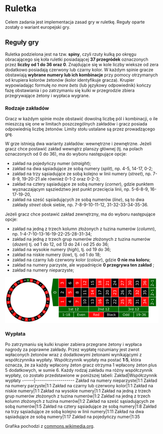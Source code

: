 # Ruletka

Celem zadania jest implementacja zasad gry w ruletkę. Reguły oparte zostały o wariant europejski gry.

## Reguły gry

Ruletka podzielona jest na tzw. **spiny**, czyli rzuty kulką po okręgu obracającego się koła ruletki posiadającej **37 przegródek** oznaczonych przez **liczby od 1 do 36 oraz 0**. Znajdujące się w kole liczby wieksze od zera dodatkowo posiadają czerwony lub czarny kolor. W każdym spinie gracze obstawiają **wybrane numery lub ich kombinacje** przy pomocy otrzymanych od krupiera kolorów żetonów (kolor identyfikuje gracza). Krupier wypowiadając formułę _no more bets_ (lub językowy odpowiednik) kończy fazę obstawiania i po zatrzymaniu się kulki w przegrodzie zbiera przegrywające żetony i wypłaca wygrane.

### Rodzaje zakładów

Gracz w każdym spinie może obstawić dowolną liczbę pól i kombinacji, o ile mieszczą się one w limitach poszczególnych zakładów i gracz posiada odpowiednią liczbę żetonów. Limity stołu ustalane są przez prowadzącego grę.

W grze istnieją dwa warianty zakładów: wewnętrzne i zewnętrzne. Jeżeli gracz chce postawić zakład wewnątrz planszy głównej (tj. na polach oznaczonych od 0 do 36), ma do wyboru następujące opcje:
- zakład na pojedyńczy numer (_straight_);
- zakład na dwa sąsiadujące ze sobą numery (_split_), np. 4-5, 14-17, 0-2;
- zakład na trzy sąsiadujące ze sobą kolejno w linii numery (_street_), np. 7-8-9, 19-20-21 ale również 0-1-2 oraz 0-2-3;
- zakład na cztery sąsiadujące ze sobą numery (_corner_), gdzie punktem wyznaczającym sąsziedztwo jest punkt przecięcia linii, np. 5-6-8-9, 16-17-19-20,
- zakład na sześć sąsiadujących ze sobą numerów (_line_), są to dwa zakłady _street_ obok siebie, np. 7-8-9-10-11-12, 31-32-33-34-35-36.

Jeżeli gracz chce postawić zakład zewnętrzny, ma do wyboru następujące opcje:
- zakład na jedną z trzech kolumn złożonych z tuzina numerów (_column_), np. 1-4-7-10-13-16-19-22-25-28-31-34;
- zakład na jedną z trzech grup numerów złożonych z tuzina numerów (_dozen_) tj. od 1 do 12, od 13 do 24 i od 25 do 36;
- zakład na wysokie numery (_high_), tj. od 19 do 36;
- zakład na niskie numery (_low_), tj. od 1 do 18;
- zakład na czarny lub czerwony kolor (_colour_), gdzie **0 nie ma koloru**;
- zakład na numery parzyste, ale wypadnięcie **0 przegrywa ten zakład** ;
- zakład na numery nieparzyste;

![](european_roulette.png)

### Wypłata

Po zatrzymaniu się kulki krupier zabiera przegrane żetony i wypłaca nagrody za poprawne zakłady. Przez wypłatę rozumiany jest zwrot wpłaconych żetonów wraz z dodatkowymi żetonami wynikającymi z współczynnika wypłaty. Współczynnik wypłaty ma postać **1:5**, która oznacza, że za każdy wpłacony żeton gracz otrzyma 1 wpłacony żeton plus 5 dodatkowych, w sumie 6. Każdy rodzaj zakładu ma różny współczynnik wypłaty, co zostało przedstawione w poniższej tabeli:
Zakład|Współczynnik wypłaty
------|--------------------
Zakład na numery nieparzyste|1:1
Zakład na numery parzyste|1:1
Zakład na czarny lub czerwony kolor|1:1
Zakład na niskie numery|1:1
Zakład na wysokie numery|1:1
Zakład na jedną z trzech grup numerów złożonych z tuzina numerów|1:2
Zakład na jedną z trzech kolumn złożonych z tuzina numerów|1:2
Zakład na sześć sąsiadujących ze sobą numerów|1:5
Zakład na cztery sąsiadujące ze sobą numery|1:8
Zakład na trzy sąsiadujące ze sobą kolejno w linii numery|1:11
Zakład na dwa sąsiadujące ze sobą numery|1:17
Zakład na pojedyńczy numer|1:35

Grafika pochodzi z [commons.wikimedia.org](https://commons.wikimedia.org/wiki/File:European_roulette.svg).
